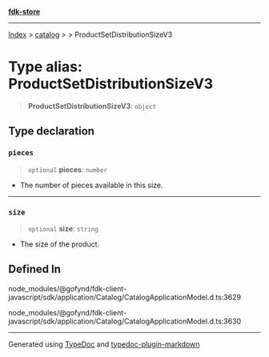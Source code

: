 [**fdk-store**](../../../README.md)
***

[Index](../../../API.md) > [catalog](../../README.md) > [<internal>](../README.md) > ProductSetDistributionSizeV3

# Type alias: ProductSetDistributionSizeV3

> **ProductSetDistributionSizeV3**: `object`

## Type declaration

### `pieces`

> `optional` **pieces**: `number`

- The number of pieces available in this size.

***

### `size`

> `optional` **size**: `string`

- The size of the product.

## Defined In

node\_modules/@gofynd/fdk-client-javascript/sdk/application/Catalog/CatalogApplicationModel.d.ts:3629

node\_modules/@gofynd/fdk-client-javascript/sdk/application/Catalog/CatalogApplicationModel.d.ts:3630

***
Generated using [TypeDoc](https://typedoc.org/) and [typedoc-plugin-markdown](https://www.npmjs.com/package/typedoc-plugin-markdown)
